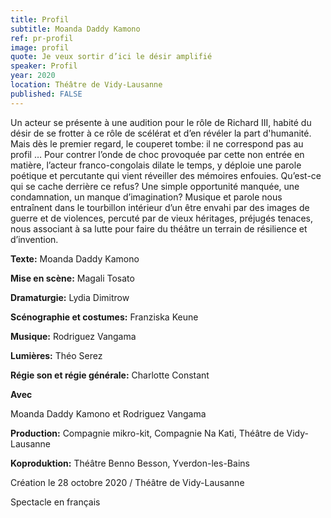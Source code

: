 ```yaml
---
title: Profil
subtitle: Moanda Daddy Kamono
ref: pr-profil
image: profil
quote: Je veux sortir d’ici le désir amplifié 
speaker: Profil
year: 2020
location: Théâtre de Vidy-Lausanne
published: FALSE
---
```


Un acteur se présente à une audition pour le rôle de Richard III, habité du désir de se frotter à ce rôle de scélérat et d’en révéler la part d'humanité. 
Mais dès le premier regard, le couperet tombe: il ne correspond pas au profil … 
Pour contrer l’onde de choc provoquée par cette non entrée en matière, l’acteur franco-congolais dilate le temps, y déploie une parole poétique et percutante qui vient réveiller des mémoires enfouies. Qu’est-ce qui se cache derrière ce refus? Une simple opportunité manquée, une condamnation, un manque d’imagination? Musique et parole nous entraînent dans le tourbillon intérieur d’un être envahi par des images de guerre et de violences, percuté par de vieux héritages, préjugés tenaces, nous associant à sa lutte pour faire du théâtre un terrain de résilience et d’invention. 

**Texte:** Moanda Daddy Kamono

**Mise en scène:** Magali Tosato

**Dramaturgie:** Lydia Dimitrow

**Scénographie et costumes:** Franziska Keune

**Musique:** Rodriguez Vangama

**Lumières:** Théo Serez

**Régie son et régie générale:** Charlotte Constant



**Avec**

Moanda Daddy Kamono et Rodriguez Vangama

**Production:** Compagnie mikro-kit, Compagnie Na Kati, Théâtre de Vidy-Lausanne

**Koproduktion:** Théâtre Benno Besson, Yverdon-les-Bains 


Création le 28 octobre 2020 / Théâtre de Vidy-Lausanne

Spectacle en français
